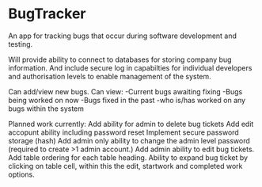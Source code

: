# BugTracker

An app for tracking bugs that occur during software development and testing. 

Will provide ability to connect to databases for storing company bug information. And include secure log in capabilties
for individual developers and authorisation levels to enable management of the system. 

Can add/view new bugs.
Can view:   -Current bugs awaiting fixing
            -Bugs being worked on now
            -Bugs fixed in the past
            -who is/has worked on any bugs within the system

Planned work currently:
Add ability for admin to delete bug tickets
Add edit accopunt ability including password reset
Implement secure password storage (hash)
Add admin only ability to change the admin level password (required to create >1 admin account.)
Add admin ability to edit bug tickets.
Add table ordering for each table heading.
Ability to expand bug ticket by clicking on table cell, within this the edit, startwork and completed work options.
    
